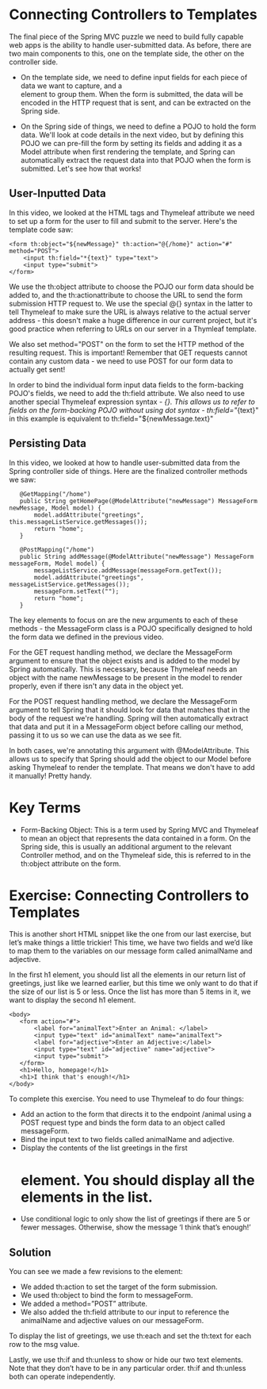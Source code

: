 # Connecting Controllers to Templates

The final piece of the Spring MVC puzzle we need to build fully capable web apps is the ability to handle user-submitted data. 
As before, there are two main components to this, one on the template side, the other on the controller side.

* On the template side, we need to define input fields for each piece of data we want to capture, and a <form> element to group them. 
When the form is submitted, the data will be encoded in the HTTP request that is sent, and can be extracted on the Spring side.
* On the Spring side of things, we need to define a POJO to hold the form data. We'll look at code details in the next video, but by defining 
this POJO we can pre-fill the form by setting its fields and adding it as a Model attribute when first rendering the template, and Spring 
can automatically extract the request data into that POJO when the form is submitted. Let's see how that works!
  
## User-Inputted Data
In this video, we looked at the HTML tags and Thymeleaf attribute we need to set up a form for the user to fill and submit to the server. 
Here's the template code saw:
```
<form th:object="${newMessage}" th:action="@{/home}" action="#" method="POST">
    <input th:field="*{text}" type="text">
    <input type="submit">
</form>
```
  
We use the th:object attribute to choose the POJO our form data should be added to, and the th:actionattribute to choose the URL to send the form submission HTTP request to. We use the special @{} syntax in the latter to tell Thymeleaf to make sure the URL is always relative to the actual server address - this doesn't make a huge difference in our current project, but it's good practice when referring to URLs on our server in a Thymleaf template.

We also set method="POST" on the form to set the HTTP method of the resulting request. This is important! Remember that GET requests cannot contain any custom data - we need to use POST for our form data to actually get sent!

In order to bind the individual form input data fields to the form-backing POJO's fields, we need to add the th:field attribute. We also need to use another special Thymeleaf expression syntax - *{}. This allows us to refer to fields on the form-backing POJO without using dot syntax - th:field="*{text}" in this example is equivalent to th:field="${newMessage.text}"
  
## Persisting Data
In this video, we looked at how to handle user-submitted data from the Spring controller side of things. Here are the finalized controller methods we saw:
 ```
    @GetMapping("/home")
    public String getHomePage(@ModelAttribute("newMessage") MessageForm newMessage, Model model) {
        model.addAttribute("greetings", this.messageListService.getMessages());
        return "home";
    }

    @PostMapping("/home")
    public String addMessage(@ModelAttribute("newMessage") MessageForm messageForm, Model model) {
        messageListService.addMessage(messageForm.getText());
        model.addAttribute("greetings", messageListService.getMessages());
        messageForm.setText("");
        return "home";
    }
  ```

The key elements to focus on are the new arguments to each of these methods - the MessageForm class is a POJO specifically designed to hold the form data we defined in the previous video.

For the GET request handling method, we declare the MessageForm argument to ensure that the object exists and is added to the model by Spring automatically. This is necessary, because Thymeleaf needs an object with the name newMessage to be present in the model to render properly, even if there isn't any data in the object yet.

For the POST request handling method, we declare the MessageForm argument to tell Spring that it should look for data that matches that in the body of the request we're handling. Spring will then automatically extract that data and put it in a MessageForm object before calling our method, passing it to us so we can use the data as we see fit.

In both cases, we're annotating this argument with @ModelAttribute. This allows us to specify that Spring should add the object to our Model before asking Thymeleaf to render the template. That means we don't have to add it manually! Pretty handy.

# Key Terms
* Form-Backing Object: This is a term used by Spring MVC and Thymeleaf to mean an object that represents the data contained in a form. On the Spring side, this is usually an additional argument to the relevant Controller method, and on the Thymeleaf side, this is referred to in the th:object attribute on the form.

# Exercise: Connecting Controllers to Templates
This is another short HTML snippet like the one from our last exercise, but let’s make things a little trickier! This time, we have two fields and we’d like to map them to the variables on our message form called animalName and adjective.

In the first h1 element, you should list all the elements in our return list of greetings, just like we learned earlier, but this time we only want to do that if the size of our list is 5 or less. Once the list has more than 5 items in it, we want to display the second h1 element.
```
<body>
   <form action="#">
       <label for="animalText">Enter an Animal: </label>
       <input type="text" id="animalText" name="animalText">
       <label for="adjective">Enter an Adjective:</label>
       <input type="text" id="adjective" name="adjective">
       <input type="submit">
   </form>
   <h1>Hello, homepage!</h1>
   <h1>I think that's enough!</h1>
</body>
```
  
To complete this exercise. You need to use Thymeleaf to do four things:
* Add an action to the form that directs it to the endpoint /animal using a POST request type and binds the form data to an object called messageForm.
* Bind the input text to two fields called animalName and adjective.
* Display the contents of the list greetings in the first <h1> element. You should display all the elements in the list.
* Use conditional logic to only show the list of greetings if there are 5 or fewer messages. Otherwise, show the message ‘I think that’s enough!’

## Solution
You can see we made a few revisions to the <form> element:

* We added th:action to set the target of the form submission.
* We used th:object to bind the form to messageForm.
* We added a method=”POST” attribute.
* We also added the th:field attribute to our input to reference the animalName and adjective values on our messageForm.

To display the list of greetings, we use th:each and set the th:text for each row to the msg value.

Lastly, we use th:if and th:unless to show or hide our two text elements. Note that they don’t have to be in any particular order. th:if and th:unless both can operate independently.
